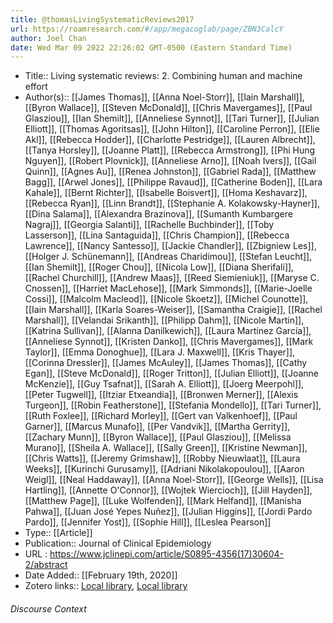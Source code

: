 ```yaml
---
title: @thomasLivingSystematicReviews2017
url: https://roamresearch.com/#/app/megacoglab/page/ZBN3CalcY
author: Joel Chan
date: Wed Mar 09 2022 22:26:02 GMT-0500 (Eastern Standard Time)
---
```


- Title:: Living systematic reviews: 2. Combining human and machine effort
- Author(s):: [[James Thomas]], [[Anna Noel-Storr]], [[Iain Marshall]], [[Byron Wallace]], [[Steven McDonald]], [[Chris Mavergames]], [[Paul Glasziou]], [[Ian Shemilt]], [[Anneliese Synnot]], [[Tari Turner]], [[Julian Elliott]], [[Thomas Agoritsas]], [[John Hilton]], [[Caroline Perron]], [[Elie Akl]], [[Rebecca Hodder]], [[Charlotte Pestridge]], [[Lauren Albrecht]], [[Tanya Horsley]], [[Joanne Platt]], [[Rebecca Armstrong]], [[Phi Hung Nguyen]], [[Robert Plovnick]], [[Anneliese Arno]], [[Noah Ivers]], [[Gail Quinn]], [[Agnes Au]], [[Renea Johnston]], [[Gabriel Rada]], [[Matthew Bagg]], [[Arwel Jones]], [[Philippe Ravaud]], [[Catherine Boden]], [[Lara Kahale]], [[Bernt Richter]], [[Isabelle Boisvert]], [[Homa Keshavarz]], [[Rebecca Ryan]], [[Linn Brandt]], [[Stephanie A. Kolakowsky-Hayner]], [[Dina Salama]], [[Alexandra Brazinova]], [[Sumanth Kumbargere Nagraj]], [[Georgia Salanti]], [[Rachelle Buchbinder]], [[Toby Lasserson]], [[Lina Santaguida]], [[Chris Champion]], [[Rebecca Lawrence]], [[Nancy Santesso]], [[Jackie Chandler]], [[Zbigniew Les]], [[Holger J. Schünemann]], [[Andreas Charidimou]], [[Stefan Leucht]], [[Ian Shemilt]], [[Roger Chou]], [[Nicola Low]], [[Diana Sherifali]], [[Rachel Churchill]], [[Andrew Maas]], [[Reed Siemieniuk]], [[Maryse C. Cnossen]], [[Harriet MacLehose]], [[Mark Simmonds]], [[Marie-Joelle Cossi]], [[Malcolm Macleod]], [[Nicole Skoetz]], [[Michel Counotte]], [[Iain Marshall]], [[Karla Soares-Weiser]], [[Samantha Craigie]], [[Rachel Marshall]], [[Velandai Srikanth]], [[Philipp Dahm]], [[Nicole Martin]], [[Katrina Sullivan]], [[Alanna Danilkewich]], [[Laura Martínez García]], [[Anneliese Synnot]], [[Kristen Danko]], [[Chris Mavergames]], [[Mark Taylor]], [[Emma Donoghue]], [[Lara J. Maxwell]], [[Kris Thayer]], [[Corinna Dressler]], [[James McAuley]], [[James Thomas]], [[Cathy Egan]], [[Steve McDonald]], [[Roger Tritton]], [[Julian Elliott]], [[Joanne McKenzie]], [[Guy Tsafnat]], [[Sarah A. Elliott]], [[Joerg Meerpohl]], [[Peter Tugwell]], [[Itziar Etxeandia]], [[Bronwen Merner]], [[Alexis Turgeon]], [[Robin Featherstone]], [[Stefania Mondello]], [[Tari Turner]], [[Ruth Foxlee]], [[Richard Morley]], [[Gert van Valkenhoef]], [[Paul Garner]], [[Marcus Munafo]], [[Per Vandvik]], [[Martha Gerrity]], [[Zachary Munn]], [[Byron Wallace]], [[Paul Glasziou]], [[Melissa Murano]], [[Sheila A. Wallace]], [[Sally Green]], [[Kristine Newman]], [[Chris Watts]], [[Jeremy Grimshaw]], [[Robby Nieuwlaat]], [[Laura Weeks]], [[Kurinchi Gurusamy]], [[Adriani Nikolakopoulou]], [[Aaron Weigl]], [[Neal Haddaway]], [[Anna Noel-Storr]], [[George Wells]], [[Lisa Hartling]], [[Annette O'Connor]], [[Wojtek Wiercioch]], [[Jill Hayden]], [[Matthew Page]], [[Luke Wolfenden]], [[Mark Helfand]], [[Manisha Pahwa]], [[Juan José Yepes Nuñez]], [[Julian Higgins]], [[Jordi Pardo Pardo]], [[Jennifer Yost]], [[Sophie Hill]], [[Leslea Pearson]]
- Type:: [[Article]]
- Publication:: Journal of Clinical Epidemiology
- URL : https://www.jclinepi.com/article/S0895-4356(17)30604-2/abstract
- Date Added:: [[February 19th, 2020]]
- Zotero links:: [Local library](zotero://select/groups/2451508/items/NW85KBAY), [Local library](https://www.zotero.org/groups/2451508/items/NW85KBAY)

###### Discourse Context


